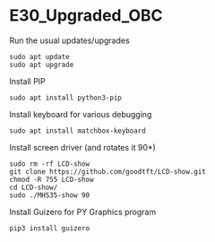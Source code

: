 # E30_Upgraded_OBC
Run the usual updates/upgrades
```
sudo apt update
sudo apt upgrade
```
Install PIP
```
sudo apt install python3-pip
```
Install keyboard for various debugging
```
sudo apt install matchbox-keyboard
```
Install screen driver (and rotates it 90*)
```
sudo rm -rf LCD-show
git clone https://github.com/goodtft/LCD-show.git
chmod -R 755 LCD-show
cd LCD-show/
sudo ./MHS35-show 90
```
Install Guizero for PY Graphics program
```
pip3 install guizero
```

